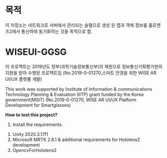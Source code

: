 # 목적
이 저장소는 네트워크로 서버에서 관리되는 슬램으로 생성 된 맵과 객체 정보를 홀로렌즈2에서 통신하여 동기화하는 것을 목적으로 함.

# WISEUI-GGSG
이 프로젝트는 2019년도 정부(과학기술정보통신부)의 재원으로 정보통신기획평가원의 지원을 받아 수행된 프로젝트임 (No.2019-0-01270,스마트 안경을 위한 WISE AR UI/UX 플랫폼 개발)

This work was supported by Institute of Information & communications Technology Planning & Evaluation (IITP) grant funded by the Korea government(MSIT) (No.2019-0-01270, WISE AR UI/UX Platform Development for Smartglasses)

**How to test this project?**
1. Install the requirements.
  1) Unity 2020.3.17f1
  2) Microsoft MRTK 2.6.1 & additional requirements for Hololens2 development
  3) OpencvForHololens2
